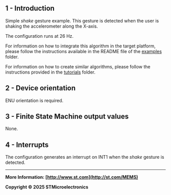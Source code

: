 ## 1 - Introduction

Simple *shake* gesture example. This gesture is detected when the user is shaking the accelerometer along the X-axis.

The configuration runs at 26 Hz.

For information on how to integrate this algorithm in the target platform, please follow the instructions available in the README file of the [examples](../../../examples) folder.

For information on how to create similar algorithms, please follow the instructions provided in the [tutorials](../../../tutorials) folder.

## 2 - Device orientation

ENU orientation is required.

## 3 - Finite State Machine output values

None.

## 4 - Interrupts

The configuration generates an interrupt on INT1 when the *shake* gesture is detected.

------

**More Information: [http://www.st.com](http://st.com/MEMS)**

**Copyright © 2025 STMicroelectronics**